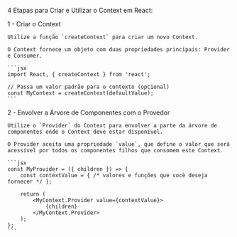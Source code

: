 4 Etapas para Criar e Utilizar o Context em React:

1 - Criar o Context

    Utilize a função `createContext` para criar um novo Context.

    O Context fornece um objeto com duas propriedades principais: Provider e Consumer.

    ```jsx
    import React, { createContext } from 'react';

    // Passa um valor padrão para o contexto (opcional)
    const MyContext = createContext(defaultValue);
    ```

2 - Envolver a Árvore de Componentes com o Provedor

    Utilize o `Provider` do Context para envolver a parte da árvore de componentes onde o Context deve estar disponível.

    O Provider aceita uma propriedade `value`, que define o valor que será acessível por todos os componentes filhos que consomem este Context.

    ```jsx
    const MyProvider = ({ children }) => {
        const contextValue = { /* valores e funções que você deseja fornecer */ };

        return (
            <MyContext.Provider value={contextValue}>
                {children}
            </MyContext.Provider>
        );
    };
    ```

